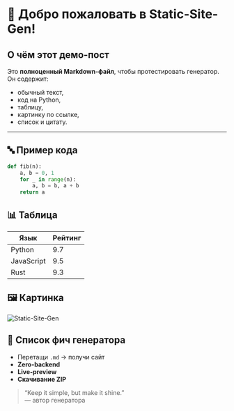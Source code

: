 # 🎉 Добро пожаловать в Static-Site-Gen!

## О чём этот демо-пост
Это **полноценный Markdown-файл**, чтобы протестировать генератор.  
Он содержит:

- обычный текст,
- код на Python,
- таблицу,
- картинку по ссылке,
- список и цитату.

---

## 🔤 Пример кода
```python
def fib(n):
    a, b = 0, 1
    for _ in range(n):
        a, b = b, a + b
    return a
```

## 📊 Таблица
| Язык      | Рейтинг |
|-----------|---------|
| Python    | 9.7     |
| JavaScript| 9.5     |
| Rust      | 9.3     |

## 🖼️ Картинка
![Static-Site-Gen](https://picsum.photos/600/300)

## 📌 Список фич генератора
- Перетащи `.md` → получи сайт  
- **Zero-backend**  
- **Live-preview**  
- **Скачивание ZIP**

> “Keep it simple, but make it shine.”  
> — автор генератора
